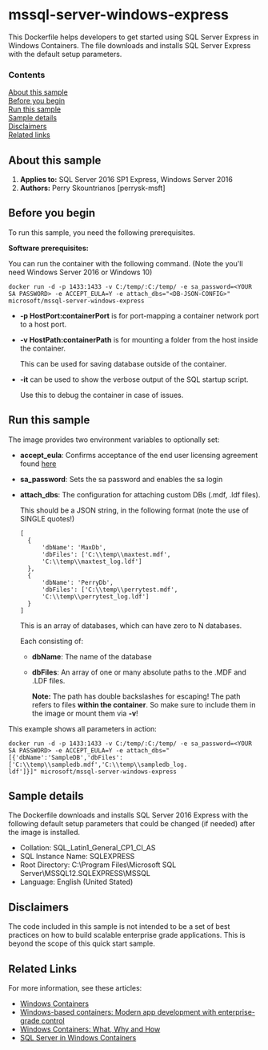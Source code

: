 # mssql-server-windows-express
This Dockerfile helps developers to get started using SQL Server Express in Windows Containers. The file downloads and installs SQL Server Express with the default setup parameters.

### Contents

[About this sample](#about-this-sample)<br/>
[Before you begin](#before-you-begin)<br/>
[Run this sample](#run-this-sample)<br/>
[Sample details](#sample-details)<br/>
[Disclaimers](#disclaimers)<br/>
[Related links](#related-links)<br/>

<a name=about-this-sample></a>

## About this sample

1. **Applies to:** SQL Server 2016 SP1 Express, Windows Server 2016
5. **Authors:** Perry Skountrianos [perrysk-msft]

<a name=before-you-begin></a>

## Before you begin

To run this sample, you need the following prerequisites.

**Software prerequisites:**

You can run the container with the following command.
(Note the you'll need Windows Server 2016 or Windows 10)

````
docker run -d -p 1433:1433 -v C:/temp/:C:/temp/ -e sa_password=<YOUR SA PASSWORD> -e ACCEPT_EULA=Y -e attach_dbs="<DB-JSON-CONFIG>" microsoft/mssql-server-windows-express
````

- **-p HostPort:containerPort** is for port-mapping a container network port to a host port.
- **-v HostPath:containerPath** is for mounting a folder from the host inside the container.

  This can be used for saving database outside of the container.

- **-it** can be used to show the verbose output of the SQL startup script.

  Use this to debug the container in case of issues.

<a name=run-this-sample></a>

## Run this sample

The image provides two environment variables to optionally set: </br>
- **accept_eula**: Confirms acceptance of the end user licensing agreement found [here](http://go.microsoft.com/fwlink/?LinkId=746388)
- **sa_password**: Sets the sa password and enables the sa login
- **attach_dbs**: The configuration for attaching custom DBs (.mdf, .ldf files).

  This should be a JSON string, in the following format (note the use of SINGLE quotes!)
  ```
  [
	{
		'dbName': 'MaxDb',
		'dbFiles': ['C:\\temp\\maxtest.mdf',
		'C:\\temp\\maxtest_log.ldf']
	},
	{
		'dbName': 'PerryDb',
		'dbFiles': ['C:\\temp\\perrytest.mdf',
		'C:\\temp\\perrytest_log.ldf']
	}
  ]
  ```

  This is an array of databases, which can have zero to N databases.

  Each consisting of:
  - **dbName**: The name of the database
  - **dbFiles**: An array of one or many absolute paths to the .MDF and .LDF files.

	**Note:**
	The path has double backslashes for escaping!
	The path refers to files **within the container**. So make sure to include them in the image or mount them via **-v**!


This example shows all parameters in action:
```
docker run -d -p 1433:1433 -v C:/temp/:C:/temp/ -e sa_password=<YOUR SA PASSWORD> -e ACCEPT_EULA=Y -e attach_dbs="[{'dbName':'SampleDB','dbFiles':['C:\\temp\\sampledb.mdf','C:\\temp\\sampledb_log.
ldf']}]" microsoft/mssql-server-windows-express
```

<a name=sample-details></a>

## Sample details

The Dockerfile downloads and installs SQL Server 2016 Express with the following default setup parameters that could be changed (if needed) after the image is installed.
- Collation: SQL_Latin1_General_CP1_CI_AS
- SQL Instance Name: SQLEXPRESS
- Root Directory: C:\Program Files\Microsoft SQL Server\MSSQL12.SQLEXPRESS\MSSQL
- Language: English (United Stated)

<a name=disclaimers></a>

## Disclaimers
The code included in this sample is not intended to be a set of best practices on how to build scalable enterprise grade applications. This is beyond the scope of this quick start sample.

<a name=related-links></a>

## Related Links
<!-- Links to more articles. Remember to delete "en-us" from the link path. -->

For more information, see these articles:
- [Windows Containers](https://msdn.microsoft.com/en-us/virtualization/windowscontainers/about/about_overview)
- [Windows-based containers: Modern app development with enterprise-grade control](https://www.youtube.com/watch?v=Ryx3o0rD5lY&feature=youtu.be)
- [Windows Containers: What, Why and How](https://channel9.msdn.com/Events/Build/2015/2-704)
- [SQL Server in Windows Containers](https://blogs.msdn.microsoft.com/sqlserverstorageengine/2016/03/21/sql-server-in-windows-containers/#comments)
